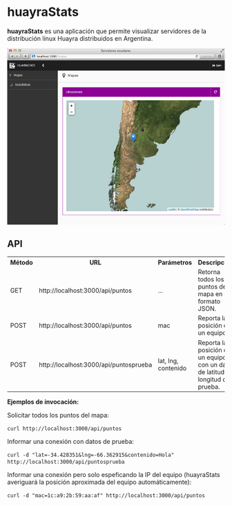 huayraStats
============

**huayraStats** es una aplicación que permite visualizar servidores
de la distribución linux Huayra distribuidos en Argentina.

![](./images/preview.png)


API
---

<table>
	<tr>
		<th>Método</th>
		<th>URL</th>
		<th>Parámetros</th>
		<th>Descripción</th>
	</tr>
    <tr>
        <td>GET</td>
        <td>http://localhost:3000/api/puntos</td>
        <td>...</td>
        <td>Retorna todos los puntos del mapa en formato JSON.</td>
    </tr>
    <tr>
        <td>POST</td>
        <td>http://localhost:3000/api/puntos</td>
        <td>mac</td>
        <td>Reporta la posición de un equipo.</td>
    </tr>
    <tr>
        <td>POST</td>
        <td>http://localhost:3000/api/puntosprueba</td>
        <td>lat, lng, contenido</td>
        <td>Reporta la posición de un equipo con un dato de latitud y longitud de prueba.</td>
    </tr>
</table>


**Ejemplos de invocación:**

Solicitar todos los puntos del mapa:

```
curl http://localhost:3000/api/puntos
```

Informar una conexión con datos de prueba:

```
curl -d "lat=-34.428351&lng=-66.362915&contenido=Hola" http://localhost:3000/api/puntosprueba
```

Informar una conexión pero solo espeficando la IP del equipo (huayraStats averiguará
la posición aproximada del equipo automáticamente):

```
curl -d "mac=1c:a9:2b:59:aa:af" http://localhost:3000/api/puntos
```
